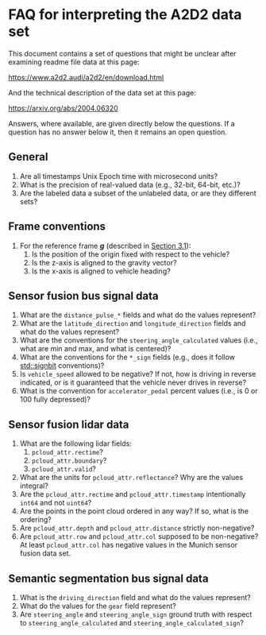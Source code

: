 # FAQ for interpreting the A2D2 data set

This document contains a set of questions that might be unclear after examining readme file data at this page:

https://www.a2d2.audi/a2d2/en/download.html

And the technical description of the data set at this page:

https://arxiv.org/abs/2004.06320

Answers, where available, are given directly below the questions. If a question has no answer below it, then it remains an open question.

## General

1. Are all timestamps Unix Epoch time with microsecond units?
1. What is the precision of real-valued data (e.g., 32-bit, 64-bit, etc.)?
1. Are the labeled data a subset of the unlabeled data, or are they different sets?

## Frame conventions

1. For the reference frame ***g*** (described in [Section 3.1](https://arxiv.org/pdf/2004.06320.pdf)):
    1. Is the position of the origin fixed with respect to the vehicle?
    1. Is the z-axis is aligned to the gravity vector?
    1. Is the x-axis is aligned to vehicle heading?

## Sensor fusion bus signal data

1. What are the `distance_pulse_*` fields and what do the values represent?
1. What are the `latitude_direction` and `longitude_direction` fields and what do the values represent?
1. What are the conventions for the `steering_angle_calculated` values (i.e., what are min and max, and what is centered)?
1. What are the conventions for the `*_sign` fields (e.g., does it follow [std::signbit](https://www.cplusplus.com/reference/cmath/signbit/) conventions)?
1. Is `vehicle_speed` allowed to be negative? If not, how is driving in reverse indicated, or is it guaranteed that the vehicle never drives in reverse?
1. What is the convention for `accelerator_pedal` percent values (i.e., is 0 or 100 fully depressed)?

## Sensor fusion lidar data

1. What are the following lidar fields:
    1. `pcloud_attr.rectime`?
    1. `pcloud_attr.boundary`?
    1. `pcloud_attr.valid`?
1. What are the units for `pcloud_attr.reflectance`? Why are the values integral?
1. Are the `pcloud_attr.rectime` and `pcloud_attr.timestamp` intentionally `int64` and not `uint64`?
1. Are the points in the point cloud ordered in any way? If so, what is the ordering?
1. Are `pcloud_attr.depth` and `pcloud_attr.distance` strictly non-negative?
1. Are `pcloud_attr.row` and `pcloud_attr.col` supposed to be non-negative? At least `pcloud_attr.col` has negative values in the Munich sensor fusion data set.

## Semantic segmentation bus signal data

1. What is the `driving_direction` field and what do the values represent?
1. What do the values for the `gear` field represent?
1. Are `steering_angle` and `steering_angle_sign` ground truth with respect to `steering_angle_calculated` and `steering_angle_calculated_sign`?
